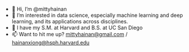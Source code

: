 - 👋 Hi, I’m @mittyhainan
- 👀 I’m interested in data science, especially machine learning and deep learning, and its applications across disciplines. 
- 🌱 I have my S.M. at Harvard and B.S. at UC San Diego
- 📫 Want to hit me up? mittyhainan@gmail.com / hainanxiong@hsph.harvard.edu

<!---
mittyhainan/mittyhainan is a ✨ special ✨ repository because its `README.md` (this file) appears on your GitHub profile.
You can click the Preview link to take a look at your changes.
--->
